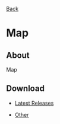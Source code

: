 [Back](../)

# Map

## About

Map

## Download

- [Latest Releases](https://github.com/moton-03/BirdSoft-Map/releases/latest)

- [Other](https://github.com/moton-03/BirdSoft-Map/releases)
